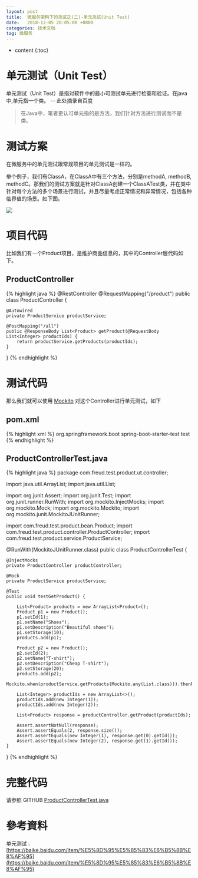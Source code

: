 ```yaml
---
layout: post
title:  微服务架构下的测试之(二)-单元测试(Unit Test)
date:   2018-12-05 20:05:00 +0800
categories: 技术文档
tag: 微服务
---
```


* content
{:toc}


单元测试（Unit Test）
=============

单元测试（Unit Test）是指对软件中的最小可测试单元进行检查和验证。在java中,单元指一个类。 -- 此处摘录自百度

> 在Java中，笔者更认可单元指的是方法，我们针对方法进行测试而不是类。


测试方案
=============

在微服务中的单元测试跟常规项目的单元测试是一样的。

举个例子，我们有ClassA，在ClassA中有三个方法，分别是methodA, methodB, methodC。那我们的测试方案就是针对ClassA创建一个ClassATest类，并在类中针对每个方法的多个场景进行测试，并且尽量考虑正常情况和异常情况，包括各种临界值的场景。如下图。

![](/images/blog/micro-service/05-unit-test/01-UT.png)


项目代码
=============

比如我们有一个Product项目，是维护商品信息的，其中的Controller层代码如下。

ProductController
-------------

{% highlight java %}
@RestController
@RequestMapping("/product")
public class ProductController {

	@Autowired
	private ProductService productService;

	@PostMapping("/all")
	public @ResponseBody List<Product> getProduct(@RequestBody List<Integer> productIds) {
		return productService.getProducts(productIds);
	}

}
{% endhighlight %}


测试代码
=============

那么我们就可以使用 [Mockito](https://site.mockito.org/) 对这个Controller进行单元测试，如下

pom.xml
-------------

{% highlight xml %}
<dependency>
	<groupId>org.springframework.boot</groupId>
	<artifactId>spring-boot-starter-test</artifactId>
	<scope>test</scope>
</dependency>
{% endhighlight %}

ProductControllerTest.java
-------------

{% highlight java %}
package com.freud.test.product.ut.controller;

import java.util.ArrayList;
import java.util.List;

import org.junit.Assert;
import org.junit.Test;
import org.junit.runner.RunWith;
import org.mockito.InjectMocks;
import org.mockito.Mock;
import org.mockito.Mockito;
import org.mockito.junit.MockitoJUnitRunner;

import com.freud.test.product.bean.Product;
import com.freud.test.product.controller.ProductController;
import com.freud.test.product.service.ProductService;

@RunWith(MockitoJUnitRunner.class)
public class ProductControllerTest {

	@InjectMocks
	private ProductController productController;

	@Mock
	private ProductService productService;

	@Test
	public void testGetProduct() {

		List<Product> products = new ArrayList<Product>();
		Product p1 = new Product();
		p1.setId(1);
		p1.setName("Shoes");
		p1.setDescription("Beautiful shoes");
		p1.setStorage(10);
		products.add(p1);

		Product p2 = new Product();
		p2.setId(2);
		p2.setName("T-shirt");
		p2.setDescription("Cheap T-shirt");
		p2.setStorage(20);
		products.add(p2);
		Mockito.when(productService.getProducts(Mockito.any(List.class))).thenReturn(products);

		List<Integer> productIds = new ArrayList<>();
		productIds.add(new Integer(1));
		productIds.add(new Integer(2));

		List<Product> response = productController.getProduct(productIds);

		Assert.assertNotNull(response);
		Assert.assertEquals(2, response.size());
		Assert.assertEquals(new Integer(1), response.get(0).getId());
		Assert.assertEquals(new Integer(2), response.get(1).getId());
	}
}
{% endhighlight %}


完整代码
=============

请参照 GITHUB [ProductControllerTest.java](https://github.com/luoyan35714/TestInMicroServices/blob/master/ms-product/src/test/java/com/freud/test/product/ut/controller/ProductControllerTest.java)


參考資料
=============

单元测试 : [https://baike.baidu.com/item/%E5%8D%95%E5%85%83%E6%B5%8B%E8%AF%95](https://baike.baidu.com/item/%E5%8D%95%E5%85%83%E6%B5%8B%E8%AF%95)

